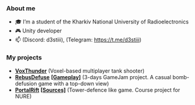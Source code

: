 ### About me
- 🎓 I’m a student of the Kharkiv National University of Radioelectronics
- 🎮 Unity developer
- 📫 (Discord: d3stiii), (Telegram: https://t.me/d3stiii)

### My projects

- [**VoxThunder**](https://www.youtube.com/watch?v=rKOnZ9RLkac) (Voxel-based multiplayer tank shooter)
- [**RebusDefuse**](https://idub.itch.io/rebusdefus) [**[Gameplay]**](https://www.youtube.com/watch?v=OZhtjLR59xE)  (3-days GameJam project. A casual bomb-defusion game with a top-down view)
- [**PortalRift**](https://www.youtube.com/watch?v=Ndx4_dHU9JM) [**[Sources]**](https://github.com/d3stiii/PortalRift) (Tower-defence like game. Course project for NURE)
